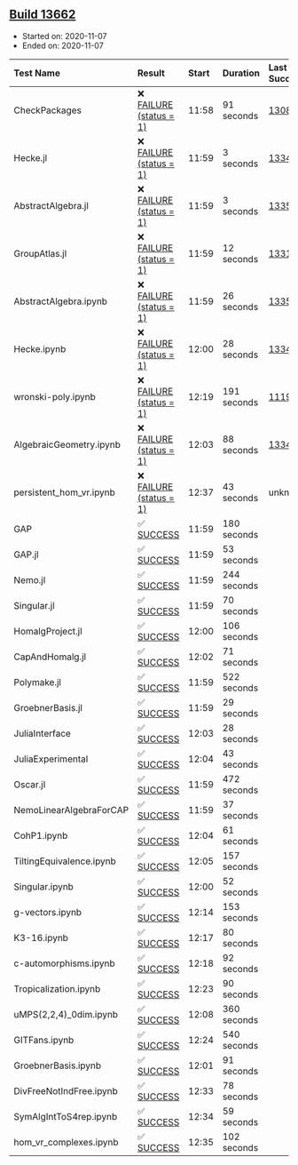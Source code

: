 ## [Build 13662](https://oscarci.mathematik.uni-kl.de/job/oscar/13662/)

* Started on: 2020-11-07
* Ended on: 2020-11-07

| Test Name    | Result | Start | Duration | Last Success | First Failure |
|:-------------|:-------|:------|:---------|:-------------|:--------------|
| CheckPackages | ❌ [FAILURE (status = 1)](https://oscarci.mathematik.uni-kl.de/job/oscar/13662/artifact/logs/build-13662/CheckPackages.log) | 11:58 | 91 seconds | [13085](https://oscarci.mathematik.uni-kl.de/job/oscar/13085/) | [13086](https://oscarci.mathematik.uni-kl.de/job/oscar/13086/) |
| Hecke.jl | ❌ [FAILURE (status = 1)](https://oscarci.mathematik.uni-kl.de/job/oscar/13662/artifact/logs/build-13662/Hecke.jl.log) | 11:59 | 3 seconds | [13341](https://oscarci.mathematik.uni-kl.de/job/oscar/13341/) | [13342](https://oscarci.mathematik.uni-kl.de/job/oscar/13342/) |
| AbstractAlgebra.jl | ❌ [FAILURE (status = 1)](https://oscarci.mathematik.uni-kl.de/job/oscar/13662/artifact/logs/build-13662/AbstractAlgebra.jl.log) | 11:59 | 3 seconds | [13355](https://oscarci.mathematik.uni-kl.de/job/oscar/13355/) | [13356](https://oscarci.mathematik.uni-kl.de/job/oscar/13356/) |
| GroupAtlas.jl | ❌ [FAILURE (status = 1)](https://oscarci.mathematik.uni-kl.de/job/oscar/13662/artifact/logs/build-13662/GroupAtlas.jl.log) | 11:59 | 12 seconds | [13311](https://oscarci.mathematik.uni-kl.de/job/oscar/13311/) | [13312](https://oscarci.mathematik.uni-kl.de/job/oscar/13312/) |
| AbstractAlgebra.ipynb | ❌ [FAILURE (status = 1)](https://oscarci.mathematik.uni-kl.de/job/oscar/13662/artifact/logs/build-13662/AbstractAlgebra.ipynb.log) | 11:59 | 26 seconds | [13355](https://oscarci.mathematik.uni-kl.de/job/oscar/13355/) | [13356](https://oscarci.mathematik.uni-kl.de/job/oscar/13356/) |
| Hecke.ipynb | ❌ [FAILURE (status = 1)](https://oscarci.mathematik.uni-kl.de/job/oscar/13662/artifact/logs/build-13662/Hecke.ipynb.log) | 12:00 | 28 seconds | [13341](https://oscarci.mathematik.uni-kl.de/job/oscar/13341/) | [13342](https://oscarci.mathematik.uni-kl.de/job/oscar/13342/) |
| wronski-poly.ipynb | ❌ [FAILURE (status = 1)](https://oscarci.mathematik.uni-kl.de/job/oscar/13662/artifact/logs/build-13662/wronski-poly.ipynb.log) | 12:19 | 191 seconds | [11192](https://oscarci.mathematik.uni-kl.de/job/oscar/11192/) | [11193](https://oscarci.mathematik.uni-kl.de/job/oscar/11193/) |
| AlgebraicGeometry.ipynb | ❌ [FAILURE (status = 1)](https://oscarci.mathematik.uni-kl.de/job/oscar/13662/artifact/logs/build-13662/AlgebraicGeometry.ipynb.log) | 12:03 | 88 seconds | [13341](https://oscarci.mathematik.uni-kl.de/job/oscar/13341/) | [13342](https://oscarci.mathematik.uni-kl.de/job/oscar/13342/) |
| persistent_hom_vr.ipynb | ❌ [FAILURE (status = 1)](https://oscarci.mathematik.uni-kl.de/job/oscar/13662/artifact/logs/build-13662/persistent_hom_vr.ipynb.log) | 12:37 | 43 seconds | unknown | unknown |
| GAP | ✅ [SUCCESS](https://oscarci.mathematik.uni-kl.de/job/oscar/13662/artifact/logs/build-13662/GAP.log) | 11:59 | 180 seconds |  |  |
| GAP.jl | ✅ [SUCCESS](https://oscarci.mathematik.uni-kl.de/job/oscar/13662/artifact/logs/build-13662/GAP.jl.log) | 11:59 | 53 seconds |  |  |
| Nemo.jl | ✅ [SUCCESS](https://oscarci.mathematik.uni-kl.de/job/oscar/13662/artifact/logs/build-13662/Nemo.jl.log) | 11:59 | 244 seconds |  |  |
| Singular.jl | ✅ [SUCCESS](https://oscarci.mathematik.uni-kl.de/job/oscar/13662/artifact/logs/build-13662/Singular.jl.log) | 11:59 | 70 seconds |  |  |
| HomalgProject.jl | ✅ [SUCCESS](https://oscarci.mathematik.uni-kl.de/job/oscar/13662/artifact/logs/build-13662/HomalgProject.jl.log) | 12:00 | 106 seconds |  |  |
| CapAndHomalg.jl | ✅ [SUCCESS](https://oscarci.mathematik.uni-kl.de/job/oscar/13662/artifact/logs/build-13662/CapAndHomalg.jl.log) | 12:02 | 71 seconds |  |  |
| Polymake.jl | ✅ [SUCCESS](https://oscarci.mathematik.uni-kl.de/job/oscar/13662/artifact/logs/build-13662/Polymake.jl.log) | 11:59 | 522 seconds |  |  |
| GroebnerBasis.jl | ✅ [SUCCESS](https://oscarci.mathematik.uni-kl.de/job/oscar/13662/artifact/logs/build-13662/GroebnerBasis.jl.log) | 11:59 | 29 seconds |  |  |
| JuliaInterface | ✅ [SUCCESS](https://oscarci.mathematik.uni-kl.de/job/oscar/13662/artifact/logs/build-13662/JuliaInterface.log) | 12:03 | 28 seconds |  |  |
| JuliaExperimental | ✅ [SUCCESS](https://oscarci.mathematik.uni-kl.de/job/oscar/13662/artifact/logs/build-13662/JuliaExperimental.log) | 12:04 | 43 seconds |  |  |
| Oscar.jl | ✅ [SUCCESS](https://oscarci.mathematik.uni-kl.de/job/oscar/13662/artifact/logs/build-13662/Oscar.jl.log) | 11:59 | 472 seconds |  |  |
| NemoLinearAlgebraForCAP | ✅ [SUCCESS](https://oscarci.mathematik.uni-kl.de/job/oscar/13662/artifact/logs/build-13662/NemoLinearAlgebraForCAP.log) | 11:59 | 37 seconds |  |  |
| CohP1.ipynb | ✅ [SUCCESS](https://oscarci.mathematik.uni-kl.de/job/oscar/13662/artifact/logs/build-13662/CohP1.ipynb.log) | 12:04 | 61 seconds |  |  |
| TiltingEquivalence.ipynb | ✅ [SUCCESS](https://oscarci.mathematik.uni-kl.de/job/oscar/13662/artifact/logs/build-13662/TiltingEquivalence.ipynb.log) | 12:05 | 157 seconds |  |  |
| Singular.ipynb | ✅ [SUCCESS](https://oscarci.mathematik.uni-kl.de/job/oscar/13662/artifact/logs/build-13662/Singular.ipynb.log) | 12:00 | 52 seconds |  |  |
| g-vectors.ipynb | ✅ [SUCCESS](https://oscarci.mathematik.uni-kl.de/job/oscar/13662/artifact/logs/build-13662/g-vectors.ipynb.log) | 12:14 | 153 seconds |  |  |
| K3-16.ipynb | ✅ [SUCCESS](https://oscarci.mathematik.uni-kl.de/job/oscar/13662/artifact/logs/build-13662/K3-16.ipynb.log) | 12:17 | 80 seconds |  |  |
| c-automorphisms.ipynb | ✅ [SUCCESS](https://oscarci.mathematik.uni-kl.de/job/oscar/13662/artifact/logs/build-13662/c-automorphisms.ipynb.log) | 12:18 | 92 seconds |  |  |
| Tropicalization.ipynb | ✅ [SUCCESS](https://oscarci.mathematik.uni-kl.de/job/oscar/13662/artifact/logs/build-13662/Tropicalization.ipynb.log) | 12:23 | 90 seconds |  |  |
| uMPS(2,2,4)_0dim.ipynb | ✅ [SUCCESS](https://oscarci.mathematik.uni-kl.de/job/oscar/13662/artifact/logs/build-13662/uMPS-2-2-4-_0dim.ipynb.log) | 12:08 | 360 seconds |  |  |
| GITFans.ipynb | ✅ [SUCCESS](https://oscarci.mathematik.uni-kl.de/job/oscar/13662/artifact/logs/build-13662/GITFans.ipynb.log) | 12:24 | 540 seconds |  |  |
| GroebnerBasis.ipynb | ✅ [SUCCESS](https://oscarci.mathematik.uni-kl.de/job/oscar/13662/artifact/logs/build-13662/GroebnerBasis.ipynb.log) | 12:01 | 91 seconds |  |  |
| DivFreeNotIndFree.ipynb | ✅ [SUCCESS](https://oscarci.mathematik.uni-kl.de/job/oscar/13662/artifact/logs/build-13662/DivFreeNotIndFree.ipynb.log) | 12:33 | 78 seconds |  |  |
| SymAlgIntToS4rep.ipynb | ✅ [SUCCESS](https://oscarci.mathematik.uni-kl.de/job/oscar/13662/artifact/logs/build-13662/SymAlgIntToS4rep.ipynb.log) | 12:34 | 59 seconds |  |  |
| hom_vr_complexes.ipynb | ✅ [SUCCESS](https://oscarci.mathematik.uni-kl.de/job/oscar/13662/artifact/logs/build-13662/hom_vr_complexes.ipynb.log) | 12:35 | 102 seconds |  |  |
